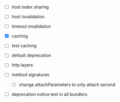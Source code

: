 - [ ] host index sharing
- [ ] host invalidation
- [ ] timeout invalidation
- [x] caching
- [ ] test caching
- [ ] default deprecation
- [ ] http layers
- [ ] method signatures
  - [ ] change attachParameters to only attach second
- [ ] deprecation notice test in all bundlers

